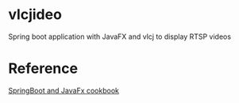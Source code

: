# vlcjideo
Spring boot application with JavaFX and vlcj to display RTSP videos


# Reference
[SpringBoot and JavaFx cookbook](https://medium.com/@alenibric/springboot-and-javafx-cookbook-e8f3dd80deb9)
